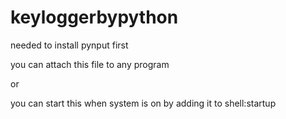 # keyloggerbypython

needed to install pynput first

you can attach this file to any program

or

you can start this when system is on by adding it to shell:startup
